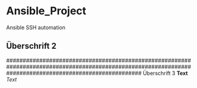 # Ansible_Project
Ansible SSH automation
## Überschrift 2
######################################################################################################################################################### Überschrift 3
**Text**
_Text_
